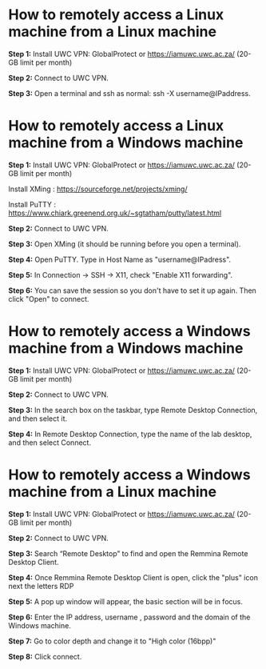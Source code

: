 # How to remotely access a Linux machine from a Linux machine
**Step 1:**   Install UWC VPN: GlobalProtect or https://iamuwc.uwc.ac.za/ (20-GB limit per month)

**Step 2:**   Connect to UWC VPN.

**Step 3:**   Open a terminal and ssh as normal: ssh -X username@IPaddress.


# How to remotely access a Linux machine from a Windows machine
**Step 1:**   Install UWC VPN: GlobalProtect or https://iamuwc.uwc.ac.za/ (20-GB limit per month)

Install XMing :		https://sourceforge.net/projects/xming/
  
Install PuTTY :		https://www.chiark.greenend.org.uk/~sgtatham/putty/latest.html
  
**Step 2:**	  Connect to UWC VPN.		

**Step 3:**	  Open XMing (it should be running before you open a terminal).		

**Step 4:** 	Open PuTTY. Type in Host Name as "username@IPadress".

**Step 5:** 	In Connection -> SSH -> X11, check "Enable X11 forwarding".

**Step 6:** 	You can save the session so you don't have to set it up again. Then click "Open" to connect.


# How to remotely access a Windows machine from a Windows machine	
**Step 1:** 	Install UWC VPN: GlobalProtect or https://iamuwc.uwc.ac.za/ (20-GB limit per month)

**Step 2:** 	Connect to UWC VPN.

**Step 3:** 	In the search box on the taskbar, type Remote Desktop Connection, and then select it.

**Step 4:** 	In Remote Desktop Connection, type the name of the lab desktop, and then select Connect.


# How to remotely access a Windows machine from a Linux machine	
**Step 1:**	  Install UWC VPN: GlobalProtect or https://iamuwc.uwc.ac.za/ (20-GB limit per month)

**Step 2:** 	Connect to UWC VPN.

**Step 3:**	  Search “Remote Desktop” to find and open the Remmina Remote Desktop Client.

**Step 4:**	  Once Remmina Remote Desktop Client is open, click the "plus" icon next the letters RDP

**Step 5:**	  A pop up window will appear, the basic section will be in focus. 

**Step 6:**	  Enter the IP address, username , password and the domain of the Windows machine.

**Step 7:**	  Go to color depth and change it to "High color (16bpp)"

**Step 8:** 	Click connect.
